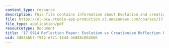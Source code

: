 ```yaml
---
content_type: resource
description: This file contains information about Evolution and creationism.
file: https://ol-ocw-studio-app-production.s3.amazonaws.com/courses/17-s914-conversations-you-cant-have-on-campus-race-ethnicity-gender-and-identity-spring-2012/3d044bb7f942e77116443e888c864566_MIT17_S914S12_evol2.pdf
file_type: application/pdf
resourcetype: Document
title: '17.S914 Reflection Paper: Evolution vs Creationism Reflection Paper'
uid: 3d044bb7-f942-e771-1644-3e888c864566
---
```

